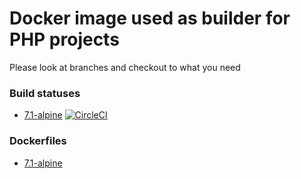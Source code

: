 # Docker image used as builder for PHP projects

Please look at branches and checkout to what you need

### Build statuses

- [7.1-alpine](https://github.com/pureclouds/ci-php/tree/7.1-alpine) [![CircleCI](https://circleci.com/gh/pureclouds/ci-php/tree/7.1-alpine.svg?style=svg)](https://circleci.com/gh/pureclouds/ci-php/tree/7.1-alpine)

### Dockerfiles

- [7.1-alpine](https://github.com/pureclouds/ci-php/blob/7.1-alpine/Dockerfile)

